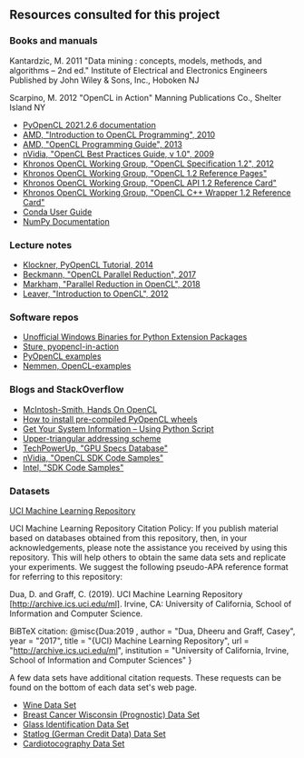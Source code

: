 
## Resources consulted for this project

### Books and manuals

Kantardzic, M. 2011 "Data mining : concepts, models, methods, and algorithms – 2nd ed."
    Institute of Electrical and Electronics Engineers
    Published by John Wiley & Sons, Inc., Hoboken NJ

Scarpino, M. 2012 "OpenCL in Action"
    Manning Publications Co., Shelter Island NY 

- [PyOpenCL 2021.2.6 documentation](https://documen.tician.de/pyopencl/index.html)
- [AMD, "Introduction to OpenCL Programming", 2010](https://www.site.uottawa.ca/~mbolic/ceg4131/AMD-Introduction%20to%20OpenCL%20Programming%20(1).pdf)
- [AMD, "OpenCL Programming Guide", 2013](http://developer.amd.com/wordpress/media/2013/07/AMD_Accelerated_Parallel_Processing_OCL_Programming_Guide-2013-06-21.pdf)
- [nVidia, "OpenCL Best Practices Guide, v 1.0", 2009](https://www.nvidia.com/content/cudazone/CUDABrowser/downloads/papers/NVIDIA_OpenCL_BestPracticesGuide.pdf)
- [Khronos OpenCL Working Group, "OpenCL Specification 1.2", 2012](https://www.khronos.org/registry/OpenCL/specs/opencl-1.2.pdf)
- [Khronos OpenCL Working Group, "OpenCL 1.2 Reference Pages"](https://www.khronos.org/registry/OpenCL/sdk/1.2/docs/man/xhtml/)
- [Khronos OpenCL Working Group, "OpenCL API 1.2 Reference Card"](https://www.khronos.org/registry/OpenCL/sdk/1.2/docs/OpenCL-1.2-refcard.pdf)
- [Khronos OpenCL Working Group, "OpenCL C++ Wrapper 1.2 Reference Card"](https://www.khronos.org/files/OpenCLPP12-reference-card.pdf)
- [Conda User Guide](https://conda.io/projects/conda/en/latest/user-guide/index.html)
- [NumPy Documentation](https://numpy.org/doc/1.20/contents.html)

### Lecture notes

- [Klockner, PyOpenCL Tutorial, 2014](https://tiker.net/tmp/3eagpgpu/pyopencl-slides.pdf)
- [Beckmann, "OpenCL Parallel Reduction", 2017](https://www.fz-juelich.de/SharedDocs/Downloads/IAS/JSC/EN/slides/opencl/opencl-05-reduction.pdf?__blob=publicationFile)
- [Markham, "Parallel Reduction in OpenCL", 2018](https://gmarkham.com/2018-04-12-parallel-reduction-in-opencl/)
- [Leaver, "Introduction to OpenCL", 2012](http://wiki.rac.manchester.ac.uk/community/OpenCL?action=AttachFile&do=get&target=IntrotoOpenCL.pdf)

### Software repos

- [Unofficial Windows Binaries for Python Extension Packages](https://www.lfd.uci.edu/~gohlke/pythonlibs/)
- [Sture, pyopencl-in-action](https://github.com/oysstu/pyopencl-in-action)
- [PyOpenCL examples](https://github.com/inducer/pyopencl/tree/main/examples)
- [Nemmen, OpenCL-examples](https://github.com/rsnemmen/OpenCL-examples)

### Blogs and StackOverflow

- [McIntosh-Smith, Hands On OpenCL](https://handsonopencl.github.io/)
- [How to install pre-compiled PyOpenCL wheels](https://stackoverflow.com/a/53821714)
- [Get Your System Information – Using Python Script](https://www.geeksforgeeks.org/get-your-system-information-using-python-script/)
- [Upper-triangular addressing scheme](https://math.stackexchange.com/a/646125)
- [TechPowerUp, "GPU Specs Database"](https://www.techpowerup.com/gpu-specs/)
- [nVidia, "OpenCL SDK Code Samples"](https://developer.nvidia.com/opencl)
- [Intel, "SDK Code Samples"](https://software.intel.com/content/www/us/en/develop/tools/opencl-sdk/training.html#codesamples)


### Datasets

[UCI Machine Learning Repository](https://archive.ics.uci.edu/ml/citation_policy.html)

UCI Machine Learning Repository Citation Policy:
If you publish material based on databases obtained from this repository, 
then, in your acknowledgements, please note the assistance you received by using 
this repository. This will help others to obtain the same data sets and replicate 
your experiments. We suggest the following pseudo-APA reference format for 
referring to this repository:

Dua, D. and Graff, C. (2019). 
UCI Machine Learning Repository [http://archive.ics.uci.edu/ml]. 
Irvine, CA: University of California, School of Information and Computer Science.

BiBTeX citation:
    @misc{Dua:2019 ,
    author = "Dua, Dheeru and Graff, Casey",
    year = "2017",
    title = "{UCI} Machine Learning Repository",
    url = "http://archive.ics.uci.edu/ml",
    institution = "University of California, Irvine, School of Information and Computer Sciences" }

A few data sets have additional citation requests. These requests can be found 
on the bottom of each data set's web page. 

- [Wine Data Set](https://archive.ics.uci.edu/ml/datasets/wine)
- [Breast Cancer Wisconsin (Prognostic) Data Set](https://archive.ics.uci.edu/ml/datasets/Breast+Cancer+Wisconsin+(Prognostic))
- [Glass Identification Data Set](https://archive.ics.uci.edu/ml/datasets/glass+identification)
- [Statlog (German Credit Data) Data Set](https://archive.ics.uci.edu/ml/datasets/statlog+(german+credit+data))
- [Cardiotocography Data Set](https://archive.ics.uci.edu/ml/datasets/cardiotocography)
